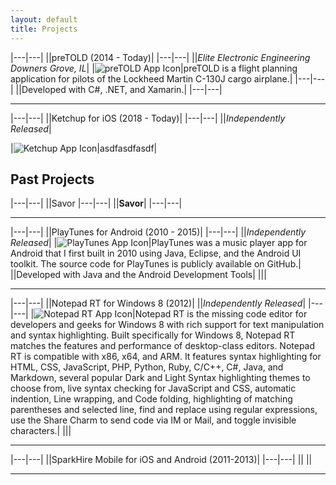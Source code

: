 ```yaml
---
layout: default
title: Projects
---
```



|---|---|
||preTOLD (2014 - Today)|
|---|---|
||_Elite Electronic Engineering Downers Grove, IL_|
|![preTOLD App Icon](/assets/images/projects/pretold/pretold-app-icon-96.png)|preTOLD is a flight planning application for pilots of the Lockheed Martin C-130J cargo airplane.|
|---|---|
||Developed with C#, .NET, and Xamarin.|
|---|---|

---

|---|---|
||Ketchup for iOS (2018 - Today)|
|---|---|
||_Independently Released_|

|![Ketchup App Icon](/assets/images/projects/ketchup/notepadrt-app-icon-96.png)|asdfasdfasdf|


## Past Projects

|---|---|
||Savor
|---|---|
||__Savor__|
|---|---|

---

|---|---|
||PlayTunes for Android (2010 - 2015)|
|---|---|
||_Independently Released_|
|![PlayTunes App Icon](/assets/images/projects/playtunes/playtunes3-app-icon-96.png)|PlayTunes was a music player app for Android that I first built in 2010 using Java, Eclipse, and the Android UI toolkit. The source code for PlayTunes is publicly available on GitHub.|
||Developed with Java and the Android Development Tools|
||<img src="/assets/images/projects/playtunes/screenshot-1.png" alt="" class="img-thumbnail"><img src="/assets/images/projects/playtunes/screenshot-2.png" alt="" class="img-thumbnail"><img src="/assets/images/projects/playtunes/screenshot-3.png" alt="" class="img-thumbnail"><img src="/assets/images/projects/playtunes/screenshot-4.png" alt="" class="img-thumbnail"><img src="/assets/images/projects/playtunes/screenshot-5.png" alt="" class="img-thumbnail"><img src="/assets/images/projects/playtunes/screenshot-6.png" alt="" class="img-thumbnail"><img src="/assets/images/projects/playtunes/screenshot-7.png" alt="" class="img-thumbnail"><img src="/assets/images/projects/playtunes/screenshot-8.png" alt="" class="img-thumbnail">|

---

|---|---|
||Notepad RT for Windows 8 (2012)|
||_Independently Released_|
|---|---|
|![Notepad RT App Icon](/assets/images/projects/notepadrt/notepadrt-app-icon-96.png)|Notepad RT is the missing code editor for developers and geeks for Windows 8 with rich support for text manipulation and syntax highlighting. Built specifically for Windows 8, Notepad RT matches the features and performance of desktop-class editors. Notepad RT is compatible with x86, x64, and ARM. It features syntax highlighting for HTML, CSS, JavaScript, PHP, Python, Ruby, C/C++, C#, Java, and Markdown, several popular Dark and Light Syntax highlighting themes to choose from, live syntax checking for JavaScript and CSS, automatic indention, Line wrapping, and Code folding, highlighting of matching parentheses and selected line, find and replace using regular expressions, use the Share Charm to send code via IM or Mail, and toggle invisible characters.|
||<img src="/assets/images/projects/notepadrt/notepadrt-screenshot1.jpg" alt="" class="img-thumbnail"><img src="/assets/images/projects/notepadrt/notepadrt-screenshot2.jpg" alt="" class="img-thumbnail">|

---

|---|---|
||SparkHire Mobile for iOS and Android (2011-2013)|
|---|---|
||
||

---

